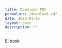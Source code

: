 ```yaml
---
title: Download PDF
permalink: /download-pdf
date: 2022-01-05
layout: post
description: ""
---
```

[E-book](/files/LKY%20download.pdf)